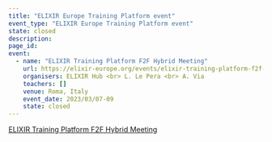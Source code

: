 ```yaml
---
title: "ELIXIR Europe Training Platform event"
event_type: "ELIXIR Europe Training Platform event"
state: closed
description: 
page_id: 
event:
  - name: "ELIXIR Training Platform F2F Hybrid Meeting"
    url: https://elixir-europe.org/events/elixir-training-platform-f2f-hybrid-meeting
    organisers: ELIXIR Hub <br> L. Le Pera <br> A. Via
    teachers: []
    venue: Roma, Italy
    event_date: 2023/03/07-09
    state: closed
---
```


[ELIXIR Training Platform F2F Hybrid Meeting](https://elixir-europe.org/events/elixir-training-platform-f2f-hybrid-meeting)


<br>
